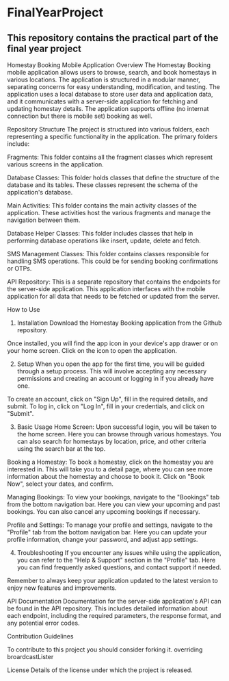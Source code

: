 # FinalYearProject


## This repository contains the practical part of the final year project


Homestay Booking Mobile Application
Overview
The Homestay Booking mobile application allows users to browse, search, and book homestays in various locations. The application is structured in a modular manner, separating concerns for easy understanding, modification, and testing. The application uses a local database to store user data and application data, and it communicates with a server-side application for fetching and updating homestay details. The application supports offline (no internat connection but there is mobile set) booking as well.

Repository Structure
The project is structured into various folders, each representing a specific functionality in the application. The primary folders include:

Fragments: This folder contains all the fragment classes which represent various screens in the application.

Database Classes: This folder holds classes that define the structure of the database and its tables. These classes represent the schema of the application's database.

Main Activities: This folder contains the main activity classes of the application. These activities host the various fragments and manage the navigation between them.

Database Helper Classes: This folder includes classes that help in performing database operations like insert, update, delete and fetch.

SMS Management Classes: This folder contains classes responsible for handling SMS operations. This could be for sending booking confirmations or OTPs.

API Repository: This is a separate repository that contains the endpoints for the server-side application. This application interfaces with the mobile application for all data that needs to be fetched or updated from the server.

How to Use
1. Installation
Download the Homestay Booking application from the Github repository. 

Once installed, you will find the app icon in your device's app drawer or on your home screen. Click on the icon to open the application.

2. Setup
When you open the app for the first time, you will be guided through a setup process. This will involve accepting any necessary permissions and creating an account or logging in if you already have one.

To create an account, click on "Sign Up", fill in the required details, and submit. To log in, click on "Log In", fill in your credentials, and click on "Submit".

3. Basic Usage
Home Screen: Upon successful login, you will be taken to the home screen. Here you can browse through various homestays. You can also search for homestays by location, price, and other criteria using the search bar at the top.

Booking a Homestay: To book a homestay, click on the homestay you are interested in. This will take you to a detail page, where you can see more information about the homestay and choose to book it. Click on "Book Now", select your dates, and confirm.

Managing Bookings: To view your bookings, navigate to the "Bookings" tab from the bottom navigation bar. Here you can view your upcoming and past bookings. You can also cancel any upcoming bookings if necessary.

Profile and Settings: To manage your profile and settings, navigate to the "Profile" tab from the bottom navigation bar. Here you can update your profile information, change your password, and adjust app settings.

4. Troubleshooting
If you encounter any issues while using the application, you can refer to the "Help & Support" section in the "Profile" tab. Here you can find frequently asked questions, and contact support if needed.

Remember to always keep your application updated to the latest version to enjoy new features and improvements.

API Documentation
Documentation for the server-side application's API can be found in the API repository. This includes detailed information about each endpoint, including the required parameters, the response format, and any potential error codes.

Contribution Guidelines

To contribute to this project you should consider forking it.
overriding broardcastLister


License
Details of the license under which the project is released.

